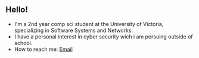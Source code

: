 ## Hello!
* I'm a 2nd year comp sci student at the University of Victoria, specializing in Software Systems and Networks.
* I have a personal interest in cyber security wich i am persuing outside of school.
* How to reach me: [Email](mailto:websubmissions@lucashewgill.info?subject=[GitHub])

